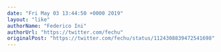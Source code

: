 ```yaml
---
date: "Fri May 03 13:44:50 +0000 2019"
layout: "like"
authorName: "Federico Ini"
authorUrl: "https://twitter.com/fechu"
originalPost: "https://twitter.com/fechu/status/1124308839472541698"
---
```

